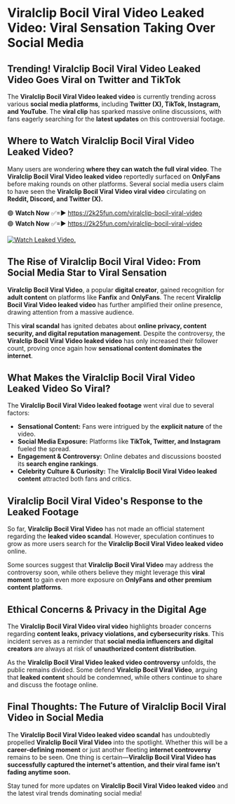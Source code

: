 # Viralclip Bocil Viral Video Leaked Video: Viral Sensation Taking Over Social Media

## **Trending! Viralclip Bocil Viral Video Leaked Video Goes Viral on Twitter and TikTok**
The **Viralclip Bocil Viral Video leaked video** is currently trending across various **social media platforms**, including **Twitter (X), TikTok, Instagram, and YouTube**. The **viral clip** has sparked massive online discussions, with fans eagerly searching for the **latest updates** on this controversial footage.

## **Where to Watch Viralclip Bocil Viral Video Leaked Video?**
Many users are wondering **where they can watch the full viral video**. The **Viralclip Bocil Viral Video leaked video** reportedly surfaced on **OnlyFans** before making rounds on other platforms. Several social media users claim to have seen the **Viralclip Bocil Viral Video viral video** circulating on **Reddit, Discord, and Twitter (X).**

🟢 **Watch Now** ✅=► https://2k25fun.com/viralclip-bocil-viral-video  
🟢 **Watch Now** ✅=► https://2k25fun.com/viralclip-bocil-viral-video  

[![Watch Leaked Video.](https://miro.medium.com/v2/resize:fit:828/format:webp/1*cilzJN44JGOrTw9NJCrNHA.gif "Watch Leaked Video")](https://2k25fun.com/viralclip-bocil-viral-video)

## **The Rise of Viralclip Bocil Viral Video: From Social Media Star to Viral Sensation**
**Viralclip Bocil Viral Video**, a popular **digital creator**, gained recognition for **adult content** on platforms like **Fanfix** and **OnlyFans**. The recent **Viralclip Bocil Viral Video leaked video** has further amplified their online presence, drawing attention from a massive audience.

This **viral scandal** has ignited debates about **online privacy, content security, and digital reputation management**. Despite the controversy, the **Viralclip Bocil Viral Video leaked video** has only increased their follower count, proving once again how **sensational content dominates the internet**.

## **What Makes the Viralclip Bocil Viral Video Leaked Video So Viral?**
The **Viralclip Bocil Viral Video leaked footage** went viral due to several factors:
- **Sensational Content:** Fans were intrigued by the **explicit nature** of the video.
- **Social Media Exposure:** Platforms like **TikTok, Twitter, and Instagram** fueled the spread.
- **Engagement & Controversy:** Online debates and discussions boosted its **search engine rankings**.
- **Celebrity Culture & Curiosity:** The **Viralclip Bocil Viral Video leaked content** attracted both fans and critics.

## **Viralclip Bocil Viral Video's Response to the Leaked Footage**
So far, **Viralclip Bocil Viral Video** has not made an official statement regarding the **leaked video scandal**. However, speculation continues to grow as more users search for the **Viralclip Bocil Viral Video leaked video** online.

Some sources suggest that **Viralclip Bocil Viral Video** may address the controversy soon, while others believe they might leverage this **viral moment** to gain even more exposure on **OnlyFans and other premium content platforms**.

## **Ethical Concerns & Privacy in the Digital Age**
The **Viralclip Bocil Viral Video viral video** highlights broader concerns regarding **content leaks, privacy violations, and cybersecurity risks**. This incident serves as a reminder that **social media influencers and digital creators** are always at risk of **unauthorized content distribution**.

As the **Viralclip Bocil Viral Video leaked video controversy** unfolds, the public remains divided. Some defend **Viralclip Bocil Viral Video**, arguing that **leaked content** should be condemned, while others continue to share and discuss the footage online.

## **Final Thoughts: The Future of Viralclip Bocil Viral Video in Social Media**
The **Viralclip Bocil Viral Video leaked video scandal** has undoubtedly propelled **Viralclip Bocil Viral Video** into the spotlight. Whether this will be a **career-defining moment** or just another fleeting **internet controversy** remains to be seen. One thing is certain—**Viralclip Bocil Viral Video has successfully captured the internet's attention, and their viral fame isn't fading anytime soon.**

Stay tuned for more updates on **Viralclip Bocil Viral Video leaked video** and the latest viral trends dominating social media!